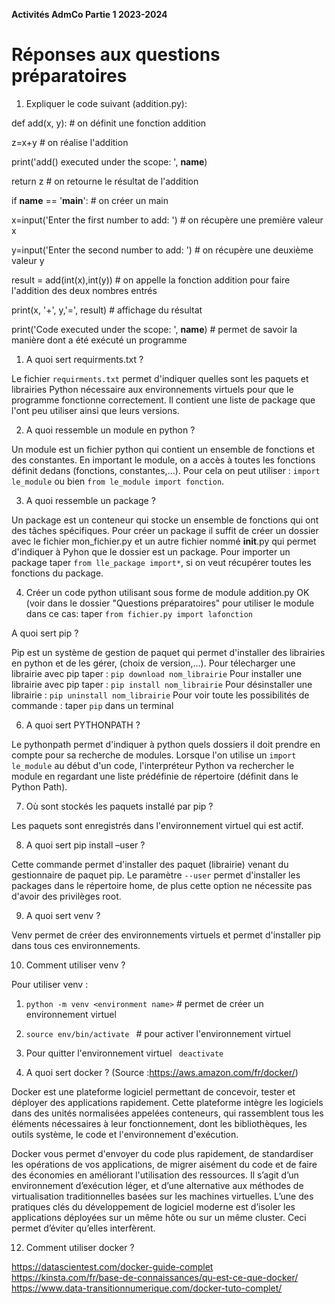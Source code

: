 **Activités AdmCo Partie 1 2023-2024**

# Réponses aux questions préparatoires

1) Expliquer le code suivant  (addition.py):

def add(x, y): # on définit une fonction addition

  z=x+y # on réalise l'addition

  print('add() executed under the scope: ', __name__)

  return z # on retourne le résultat de l'addition

if __name__ == '__main__':  # on créer un main 

  x=input('Enter the first number to add: ') # on récupère une première valeur x

  y=input('Enter the second number to add: ') # on récupère une deuxième valeur y

  result = add(int(x),int(y)) # on appelle la fonction addition pour faire l'addition des deux nombres entrés

  print(x, '+', y,'=', result) # affichage du résultat

  print('Code executed under the scope: ', __name__) # permet de savoir la manière dont a été exécuté un programme
  

1) A quoi sert requirments.txt ?

Le fichier `requirments.txt` permet d'indiquer quelles sont les paquets et librairies Python nécessaire aux environnements virtuels pour que le programme fonctionne correctement. 
Il contient une liste de package que l'ont peu utiliser ainsi que leurs versions.

2) A quoi ressemble un module en python ?

Un module est un fichier python qui contient un ensemble de fonctions et des constantes.
En important le module, on a accès à toutes les fonctions définit dedans (fonctions, constantes,...).
Pour cela on peut utiliser : `import le_module` ou bien `from le_module import fonction`.

3) A quoi ressemble un package ?

Un package est un conteneur qui stocke un ensemble de fonctions qui ont des tâches spécifiques.
Pour créer un package il suffit de créer un dossier avec le fichier mon_fichier.py et un autre fichier nommé __init__.py qui permet d'indiquer à Pyhon que le dossier est un package.
Pour importer un package taper `from lle_package import*`, si on veut récupérer toutes les fonctions du package.
 
4) Créer un code python utilisant sous forme de module addition.py
OK (voir dans le dossier "Questions préparatoires"
pour utiliser le module dans ce cas: taper `from fichier.py import lafonction`

A quoi sert pip ?

Pip est un système de gestion de paquet qui permet d'installer des librairies en python et de les gérer, (choix de version,...).
Pour télecharger une librairie avec pip taper : `pip download nom_librairie`
Pour installer une librairie avec pip taper : `pip install nom_librairie`
Pour désinstaller une librairie : `pip uninstall nom_librairie`
Pour voir toute les possibilités de commande : taper `pip` dans un terminal

6) A quoi sert PYTHONPATH ?

Le pythonpath permet d'indiquer à python quels dossiers il doit prendre en compte pour sa recherche de modules.
Lorsque l'on utilise un `import le_module` au début d'un code, l'interpréteur Python va rechercher le module en regardant une liste prédéfinie de répertoire (définit dans le Python Path).

7) Où sont stockés les paquets installé par pip ?

Les paquets sont enregistrés dans l'environnement virtuel qui est actif.

8) A quoi sert pip install –user ?

Cette commande permet d'installer des paquet (librairie) venant du gestionnaire de paquet pip.
Le paramètre `--user` permet d'installer les packages dans le répertoire home, de plus cette option ne nécessite pas d'avoir des privilèges root.  

9) A quoi sert venv ?

Venv permet de créer des environnements virtuels et permet d'installer pip dans tous ces environnements.

10) Comment utiliser venv ?

Pour utiliser venv :

1) ```python -m venv <environment name>``` # permet de créer un environnement virtuel
2) ```source env/bin/activate ``` # pour activer l'environnement virtuel
3) Pour quitter l'environnement virtuel ``` deactivate```


11) A quoi sert docker ?
(Source :https://aws.amazon.com/fr/docker/)

Docker est une plateforme logiciel permettant de concevoir, tester et déployer des applications rapidement. 
Cette plateforme intègre les logiciels dans des unités normalisées appelées conteneurs, qui rassemblent tous les éléments nécessaires à leur fonctionnement, 
dont les bibliothèques, les outils système, le code et l'environnement d'exécution.

Docker vous permet d'envoyer du code plus rapidement, de standardiser les opérations de vos applications, de migrer aisément du code et de faire des économies en améliorant l'utilisation des ressources. Il s’agit d’un environnement d’exécution léger, et d’une alternative aux méthodes de virtualisation traditionnelles basées sur les machines virtuelles.
L’une des pratiques clés du développement de logiciel moderne est d’isoler les applications déployées sur un même hôte ou sur un même cluster. Ceci permet d’éviter qu’elles interfèrent.

12) Comment utiliser docker ?

https://datascientest.com/docker-guide-complet
https://kinsta.com/fr/base-de-connaissances/qu-est-ce-que-docker/
https://www.data-transitionnumerique.com/docker-tuto-complet/

